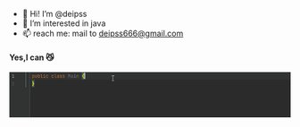- 👋 Hi! I’m @deipss 
- 👀 I’m interested in java 
- 📫 reach me: mail to deipss666@gmail.com


#### Yes,I can 😼
![](img/helloworld2.gif)
